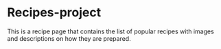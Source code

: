 # Recipes-project
This is a recipe page that contains the list of popular recipes with images and descriptions on how they are prepared.